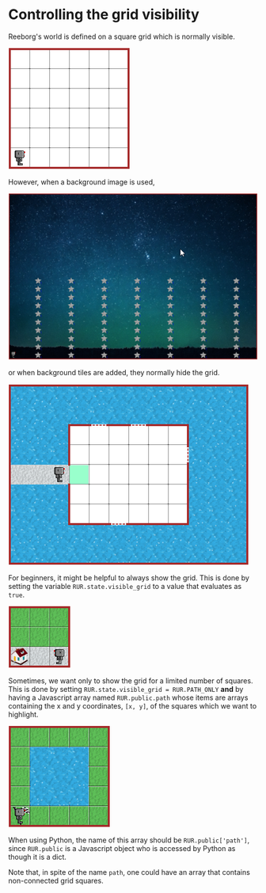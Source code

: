 # Controlling the grid visibility

Reeborg's world is defined on a square grid which is normally visible.

![grid world](/images/grid.png)

However, when a background image is used,

![reaching for the stars](/images/stars.png)

or when background tiles are added, they normally hide the grid.

![Rain 1](/images/rain1.png)

For beginners, it might be helpful to always show the grid. This is done
by setting the variable `RUR.state.visible_grid` to a value that evaluates as
`true`.

![Home 1](/images/home1.png)

Sometimes, we want only to show the grid for a limited number of squares.
This is done by setting `RUR.state.visible_grid = RUR.PATH_ONLY` **and** by
having a Javascript array named `RUR.public.path` whose items are arrays
containing the x and y coordinates, `[x, y]`, of the squares which we
want to highlight.

![Step 3 from SK worlds](/images/sk3.png)

When using Python, the name of this array should be `RUR.public['path']`,
since `RUR.public` is a Javascript object who is accessed by Python as though
it is a dict.

Note that, in spite of the name `path`, one could have an array that contains
non-connected grid squares.